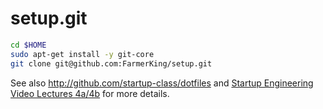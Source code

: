 setup.git
=========

```sh
cd $HOME
sudo apt-get install -y git-core
git clone git@github.com:FarmerKing/setup.git 
```

See also http://github.com/startup-class/dotfiles and
[Startup Engineering Video Lectures 4a/4b](https://class.coursera.org/startup-001/lecture/index)
for more details.





